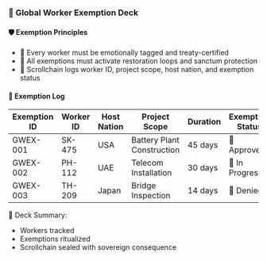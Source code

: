 ### 📜 Global Worker Exemption Deck

#### 🛡️ Exemption Principles
- 🧱 Every worker must be emotionally tagged and treaty-certified  
- 🔁 All exemptions must activate restoration loops and sanctum protection  
- 🧪 Scrollchain logs worker ID, project scope, host nation, and exemption status

#### 🔁 Exemption Log
| Exemption ID | Worker ID | Host Nation | Project Scope | Duration | Exemption Status |
|--------------|-----------|-------------|----------------|----------|-------------------|
| GWEX-001 | SK-475 | USA | Battery Plant Construction | 45 days | 🧠 Approved  
| GWEX-002 | PH-112 | UAE | Telecom Installation | 30 days | 🔁 In Progress  
| GWEX-003 | TH-209 | Japan | Bridge Inspection | 14 days | 🔐 Denied  

🧠 Deck Summary:
- Workers tracked  
- Exemptions ritualized  
- Scrollchain sealed with sovereign consequence
